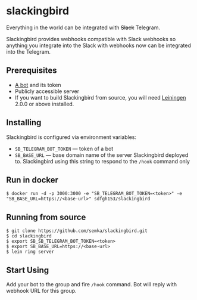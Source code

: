 # slackingbird

Everything in the world can be integrated with ~~Slack~~ Telegram.

Slackingbird provides webhooks compatible with Slack webhooks so anything you integrate into the Slack with 
webhooks now can be integrated into the Telegram.

## Prerequisites

- [A bot](https://core.telegram.org/bots#3-how-do-i-create-a-bot) and its 
token
- Publicly accessible server
- If you want to build Slackingbird from source, you will need [Leiningen](https://github.com/technomancy/leiningen) 2.0.0 or above installed.

## Installing

Slackingbird is configured via environment variables:

- `SB_TELEGRAM_BOT_TOKEN` — token of a bot
- `SB_BASE_URL` — base domain name of the server Slackingbird deployed to. Slackingbird using this string 
to respond to the `/hook` command only

## Run in docker

```
$ docker run -d -p 3000:3000 -e "SB_TELEGRAM_BOT_TOKEN=<token>" -e "SB_BASE_URL=https://<base-url>" sdfgh153/slackingbird
```

## Running from source

```
$ git clone https://github.com/semka/slackingbird.git
$ cd slackingbird
$ export SB_SB_TELEGRAM_BOT_TOKEN=<token>
$ export SB_BASE_URL=https://<base-url>
$ lein ring server
```

## Start Using

Add your bot to the group and fire `/hook` command. Bot will reply with webhook URL for this group.
